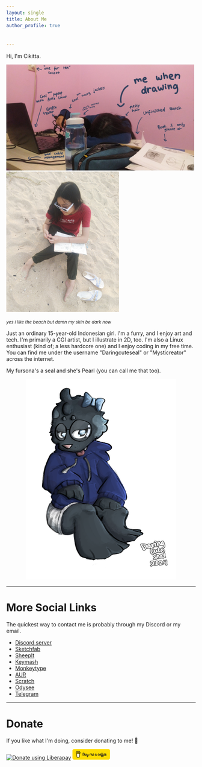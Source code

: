 ```yaml
---
layout: single
title: About Me
author_profile: true


---
```



Hi, I'm Cikitta.

<img src="/assets/image/me but dead.jpg" width=500px alt="me but dead">

<img src="/assets/image/beach3.png" width=300px>

<small><i>yes i like the beach but damn my skin be dark now</i></small>

Just an ordinary 15-year-old Indonesian girl. I'm a furry, and I enjoy art and tech. I'm primarily a CGI artist, but I illustrate in 2D, too. I'm also a Linux enthusiast (kind of; a less hardcore one) and I enjoy coding in my free time. You can find me under the username "Daringcuteseal" or "Mysticreator" across the internet.

My fursona's a seal and she's Pearl (you can call me that too).

<div style="text-align: center">
	<img src="/assets/image/pearl-chill.png" width=400px>
</div>

---

# More Social Links
The quickest way to contact me is probably through my Discord or my email.

* <i class="fab fa-fw fa-discord"></i> [Discord server][discord_server]
* <i class="fas fa-fw fa-cubes"></i> [Sketchfab][sketchfab]
* <i class="fas fa-fw fa-solid fa-server"></i> [SheepIt][sheepit]
* <i class="fas fa-fw fa-keyboard"></i> [Keymash][keymash]
* <i class="fas fa-fw fa-keyboard"></i> [Monkeytype][monkeytype]
* <i class="fas fa-fw fa-box"></i> [AUR][aur] 
* <i class="fas fa-fw fa-code"></i> [Scratch][scratch] 
* <i class="fas fa-fw fa-video"></i> [Odysee][odysee] 
* <i class="fab fa-fw fa-telegram"></i> [Telegram][telegram] 


---

# Donate
If you like what I'm doing, consider donating to me! 💙

<div>
	<a href="https://liberapay.com/Daringcuteseal/donate"><img alt="Donate using Liberapay" src="https://liberapay.com/assets/widgets/donate.svg"></a>
	<a href="https://buymeacoffee.com/Daringcuteseal/"><img alt="Donate using Buy Me a Coffee" width=100px src="/assets/image/buymeacoffee.png"></a>
</div>




[personal_insta]: https://instagram.com/cikitta.pkg.tar.zst
[discord]: https://discord.com/users/781018748877537330
[discord_server]: https://discord.gg/3bYmuKfHP4
[sketchfab]: https://sketchfab.com/daringcuteseal
[sheepit]: https://www.sheepit-renderfarm.com/user/Daringcuteseal/profile
[keymash]: https://keymash.io/profile/Daringcuteseal-9813
[monkeytype]: https://monkeytype.com/profile/Darkowl
[aur]: https://aur.archlinux.org/account/daringcuteseal
[scratch]: https://scratch.mit.edu/users/Mysticreator
[telegram]: https://t.me/Daringcuteseal
[odysee]: https://odysee.com/@Daringcuteseal
